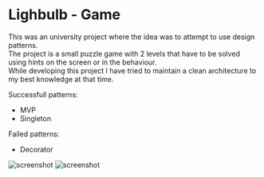 # Lighbulb - Game

This was an university project where the idea was to attempt to use design patterns.\
The project is a small puzzle game with 2 levels that have to be solved using hints on the screen or in the behaviour.\
While developing this project I have tried to maintain a clean architecture to my best knowledge at that time.

Successfull patterns:  
* MVP 
* Singleton

Failed patterns: 
* Decorator

![screenshot](lightbulb-leve1.png)
![screenshot](lightbulb-leve2.png)
